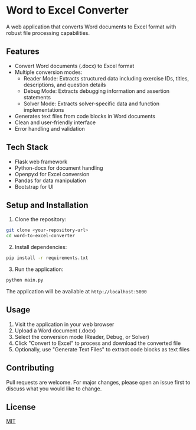 # Word to Excel Converter

A web application that converts Word documents to Excel format with robust file processing capabilities.

## Features

- Convert Word documents (.docx) to Excel format
- Multiple conversion modes:
  - Reader Mode: Extracts structured data including exercise IDs, titles, descriptions, and question details
  - Debug Mode: Extracts debugging information and assertion statements
  - Solver Mode: Extracts solver-specific data and function implementations
- Generates text files from code blocks in Word documents
- Clean and user-friendly interface
- Error handling and validation

## Tech Stack

- Flask web framework
- Python-docx for document handling
- Openpyxl for Excel conversion
- Pandas for data manipulation
- Bootstrap for UI

## Setup and Installation

1. Clone the repository:
```bash
git clone <your-repository-url>
cd word-to-excel-converter
```

2. Install dependencies:
```bash
pip install -r requirements.txt
```

3. Run the application:
```bash
python main.py
```

The application will be available at `http://localhost:5000`

## Usage

1. Visit the application in your web browser
2. Upload a Word document (.docx)
3. Select the conversion mode (Reader, Debug, or Solver)
4. Click "Convert to Excel" to process and download the converted file
5. Optionally, use "Generate Text Files" to extract code blocks as text files

## Contributing

Pull requests are welcome. For major changes, please open an issue first to discuss what you would like to change.

## License

[MIT](https://choosealicense.com/licenses/mit/)
